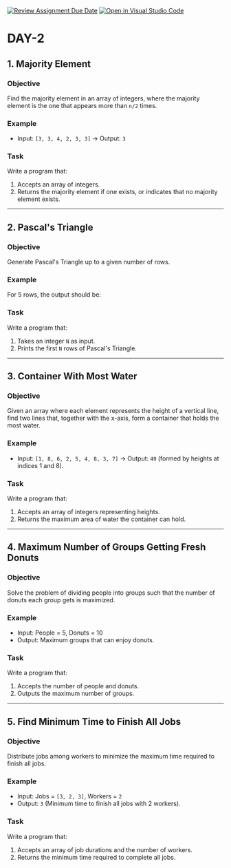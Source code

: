 [![Review Assignment Due Date](https://classroom.github.com/assets/deadline-readme-button-22041afd0340ce965d47ae6ef1cefeee28c7c493a6346c4f15d667ab976d596c.svg)](https://classroom.github.com/a/qGguLLOz)
[![Open in Visual Studio Code](https://classroom.github.com/assets/open-in-vscode-2e0aaae1b6195c2367325f4f02e2d04e9abb55f0b24a779b69b11b9e10269abc.svg)](https://classroom.github.com/online_ide?assignment_repo_id=17584641&assignment_repo_type=AssignmentRepo)
# DAY-2


## 1. **Majority Element**
### Objective
Find the majority element in an array of integers, where the majority element is the one that appears more than `n/2` times.

### Example
- Input: `[3, 3, 4, 2, 3, 3]` → Output: `3`

### Task
Write a program that:
1. Accepts an array of integers.
2. Returns the majority element if one exists, or indicates that no majority element exists.

---

## 2. **Pascal's Triangle**
### Objective
Generate Pascal's Triangle up to a given number of rows.

### Example
For 5 rows, the output should be:

### Task
Write a program that:
1. Takes an integer `N` as input.
2. Prints the first `N` rows of Pascal's Triangle.

---

## 3. **Container With Most Water**
### Objective
Given an array where each element represents the height of a vertical line, find two lines that, together with the x-axis, form a container that holds the most water.

### Example
- Input: `[1, 8, 6, 2, 5, 4, 8, 3, 7]` → Output: `49` (formed by heights at indices 1 and 8).

### Task
Write a program that:
1. Accepts an array of integers representing heights.
2. Returns the maximum area of water the container can hold.

---

## 4. **Maximum Number of Groups Getting Fresh Donuts**
### Objective
Solve the problem of dividing people into groups such that the number of donuts each group gets is maximized.

### Example
- Input: People = 5, Donuts = 10
- Output: Maximum groups that can enjoy donuts.

### Task
Write a program that:
1. Accepts the number of people and donuts.
2. Outputs the maximum number of groups.

---

## 5. **Find Minimum Time to Finish All Jobs**
### Objective
Distribute jobs among workers to minimize the maximum time required to finish all jobs.

### Example
- Input: Jobs = `[3, 2, 3]`, Workers = `2`
- Output: `3` (Minimum time to finish all jobs with 2 workers).

### Task
Write a program that:
1. Accepts an array of job durations and the number of workers.
2. Returns the minimum time required to complete all jobs.
